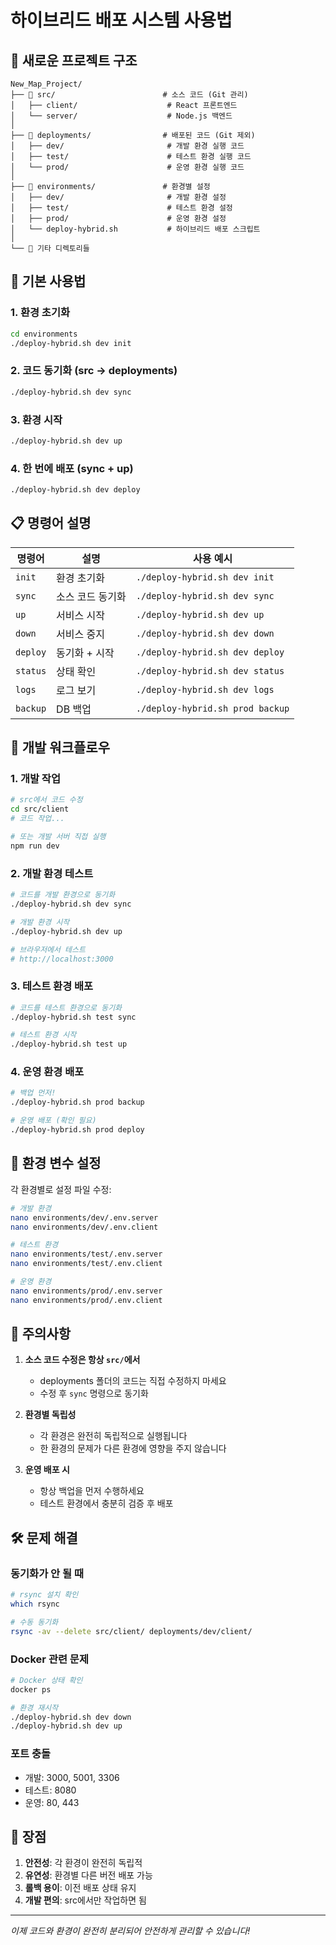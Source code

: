 # 하이브리드 배포 시스템 사용법

## 📁 새로운 프로젝트 구조

```
New_Map_Project/
├── 📂 src/                        # 소스 코드 (Git 관리)
│   ├── client/                    # React 프론트엔드
│   └── server/                    # Node.js 백엔드
│
├── 📂 deployments/                # 배포된 코드 (Git 제외)
│   ├── dev/                       # 개발 환경 실행 코드
│   ├── test/                      # 테스트 환경 실행 코드
│   └── prod/                      # 운영 환경 실행 코드
│
├── 📂 environments/               # 환경별 설정
│   ├── dev/                       # 개발 환경 설정
│   ├── test/                      # 테스트 환경 설정
│   ├── prod/                      # 운영 환경 설정
│   └── deploy-hybrid.sh           # 하이브리드 배포 스크립트
│
└── 📂 기타 디렉토리들
```

## 🚀 기본 사용법

### 1. 환경 초기화
```bash
cd environments
./deploy-hybrid.sh dev init
```

### 2. 코드 동기화 (src → deployments)
```bash
./deploy-hybrid.sh dev sync
```

### 3. 환경 시작
```bash
./deploy-hybrid.sh dev up
```

### 4. 한 번에 배포 (sync + up)
```bash
./deploy-hybrid.sh dev deploy
```

## 📋 명령어 설명

| 명령어 | 설명 | 사용 예시 |
|--------|------|----------|
| `init` | 환경 초기화 | `./deploy-hybrid.sh dev init` |
| `sync` | 소스 코드 동기화 | `./deploy-hybrid.sh dev sync` |
| `up` | 서비스 시작 | `./deploy-hybrid.sh dev up` |
| `down` | 서비스 중지 | `./deploy-hybrid.sh dev down` |
| `deploy` | 동기화 + 시작 | `./deploy-hybrid.sh dev deploy` |
| `status` | 상태 확인 | `./deploy-hybrid.sh dev status` |
| `logs` | 로그 보기 | `./deploy-hybrid.sh dev logs` |
| `backup` | DB 백업 | `./deploy-hybrid.sh prod backup` |

## 🔄 개발 워크플로우

### 1. 개발 작업
```bash
# src에서 코드 수정
cd src/client
# 코드 작업...

# 또는 개발 서버 직접 실행
npm run dev
```

### 2. 개발 환경 테스트
```bash
# 코드를 개발 환경으로 동기화
./deploy-hybrid.sh dev sync

# 개발 환경 시작
./deploy-hybrid.sh dev up

# 브라우저에서 테스트
# http://localhost:3000
```

### 3. 테스트 환경 배포
```bash
# 코드를 테스트 환경으로 동기화
./deploy-hybrid.sh test sync

# 테스트 환경 시작
./deploy-hybrid.sh test up
```

### 4. 운영 환경 배포
```bash
# 백업 먼저!
./deploy-hybrid.sh prod backup

# 운영 배포 (확인 필요)
./deploy-hybrid.sh prod deploy
```

## 🔐 환경 변수 설정

각 환경별로 설정 파일 수정:
```bash
# 개발 환경
nano environments/dev/.env.server
nano environments/dev/.env.client

# 테스트 환경
nano environments/test/.env.server
nano environments/test/.env.client

# 운영 환경
nano environments/prod/.env.server
nano environments/prod/.env.client
```

## 📌 주의사항

1. **소스 코드 수정은 항상 `src/`에서**
   - deployments 폴더의 코드는 직접 수정하지 마세요
   - 수정 후 `sync` 명령으로 동기화

2. **환경별 독립성**
   - 각 환경은 완전히 독립적으로 실행됩니다
   - 한 환경의 문제가 다른 환경에 영향을 주지 않습니다

3. **운영 배포 시**
   - 항상 백업을 먼저 수행하세요
   - 테스트 환경에서 충분히 검증 후 배포

## 🛠️ 문제 해결

### 동기화가 안 될 때
```bash
# rsync 설치 확인
which rsync

# 수동 동기화
rsync -av --delete src/client/ deployments/dev/client/
```

### Docker 관련 문제
```bash
# Docker 상태 확인
docker ps

# 환경 재시작
./deploy-hybrid.sh dev down
./deploy-hybrid.sh dev up
```

### 포트 충돌
- 개발: 3000, 5001, 3306
- 테스트: 8080
- 운영: 80, 443

## 🎯 장점

1. **안전성**: 각 환경이 완전히 독립적
2. **유연성**: 환경별 다른 버전 배포 가능
3. **롤백 용이**: 이전 배포 상태 유지
4. **개발 편의**: src에서만 작업하면 됨

---

*이제 코드와 환경이 완전히 분리되어 안전하게 관리할 수 있습니다!*